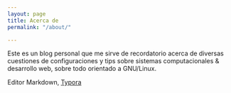 ```yaml
---
layout: page
title: Acerca de
permalink: "/about/"

---
```

Este es un  blog personal que me sirve de recordatorio acerca de diversas cuestiones de configuraciones y tips sobre sistemas computacionales & desarrollo web, sobre todo orientado a GNU/Linux.

Editor Markdown, [Typora](https://typora.io)